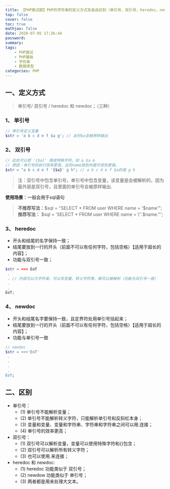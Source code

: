 ```yaml
---
title: 【PHP面试题】PHP的字符串的定义方式及各自区别（单引号，双引号，heredoc，newdoc）？
top: false
cover: false
toc: true
mathjax: false
date: 2020-07-05 17:26:44
password:
summary:
tags: 
    - PHP面试
    - PHP基础
    - 字符串
    - 数据类型
categories: PHP
---
```

## 一、定义方式

> 单引号/ 双引号 / heredoc 和 newdoc；（三种）
 
### 1、 单引号

```php
// 单引号定义变量
$str = 'a b c d e f $a g'; // 此时$a会被原样输出
```

### 2、 双引号

```php
// 此处可以把 '{$a}' 换成特殊字符，如 & $a &
// 原因：单引号的执行效率更高，且将name放到外面可读性更强。
$str = "a b c d e f '{$a}' g h"; // a b c d e f $a的值 g h 
```

> 注：双引号中包含单引号，单引号中包含变量，该变量是会被解析的，因为最外层是双引号，且里面的单引号会被原样输出.

**使用场景**：一般会用于sql语句

> **不推荐写法：**$sql = "SELECT * FROM user WHERE name = '$name'";
> **推荐写法：** $sql = 'SELECT * FROM user WHERE name = \''.$name.'\'';

### 3、 heredoc

- 开头和结尾的名字保持一致；
- 结尾要放到一行的开头（前面不可以有任何字符，包括空格）【适用于超长的内容】；
- 功能与双引号一致；

```php
$str = <<< EoT
 . 
 . // 内容可以为字符串，可以写变量、转义字符等，都可以被解析（功能与双引号一致）
 .
 .
EoT;
```

### 4、 newdoc

- 开头和结尾名字要保持一致，且定界符处用单引号括起来；
- 结尾要放到一行的开头（前面不可以有任何字符，包括空格）【适用于超长的内容】；
- 功能与单引号一致

```php
// newdoc
$str = <<<'EoT'
 .
 .
 .
 .
EoT;
```

## 二、区别
- 单引号：
    - (1) 单引号不能解析变量；
    - (2) 单引号不能解析转义字符，只能解析单引号和反斜杠本身；
    - (3) 变量和变量、变量和字符串、字符串和字符串之间可以用.连接；
    - (4) 单引号的效率更高；
- 双引号：
    - (1) 双引号可以解析变量，变量可以使用特殊字符和{}包含；
    - (2) 双引号可以解析所有转义字符；
    - (3) 也可以使用.来连接；
- heredoc 和 newdoc:
    - (1) heredoc 功能类似于 双引号；
    - (2) newdow 功能类似于 单引号；
    - (3) 两者都是用来处理大文本。
